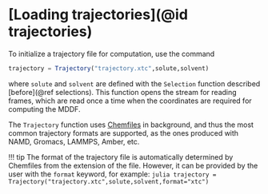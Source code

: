 # [Loading trajectories](@id trajectories)

To initialize a trajectory file for computation, use the command
```julia
trajectory = Trajectory("trajectory.xtc",solute,solvent)
```
where `solute` and `solvent` are defined with the `Selection` function 
described [before](@ref selections). This function opens the stream for
reading frames, which are read once a time when the coordinates are
required for computing the MDDF.

The `Trajectory` function uses
[Chemfiles](http://chemfiles.org/Chemfiles.jl/latest/) in background,
and thus the most common trajectory formats are supported, as the ones
produced with NAMD, Gromacs, LAMMPS, Amber, etc.  

!!! tip
    The format of the trajectory file is automatically determined by
    Chemfiles from the extension of the file. However, it can be
    provided by the user with the `format` keyword, for example:
    ```julia
    trajectory = Trajectory("trajectory.xtc",solute,solvent,format="xtc")
    ```
